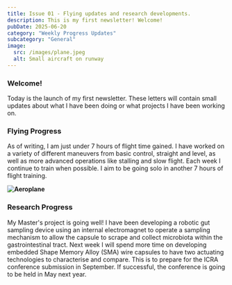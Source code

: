 ```yaml
---
title: Issue 01 - Flying updates and research developments.
description: This is my first newsletter! Welcome!
pubDate: 2025-06-20
category: "Weekly Progress Updates"
subcategory: "General"
image:
  src: /images/plane.jpeg
  alt: Small aircraft on runway
---
```


### Welcome!

Today is the launch of my first newsletter. These letters will contain small updates about what I have been doing or what projects I have been working on.

### Flying Progress

As of writing, I am just under 7 hours of flight time gained. I have worked on a variety of different maneuvers from basic control, straight and level, as well as more advanced operations like stalling and slow flight. Each week I continue to train when possible. I aim to be going solo in another 7 hours of flight training.

**![Aeroplane](/images/plane.jpeg)**

### Research Progress

My Master's project is going well! I have been developing a robotic gut sampling device using an internal electromagnet to operate a sampling mechanism to allow the capsule to scrape and collect microbiota within the gastrointestinal tract. Next week I will spend more time on developing embedded Shape Memory Alloy (SMA) wire capsules to have two actuating technologies to characterise and compare. This is to prepare for the ICRA conference submission in September. If successful, the conference is going to be held in May next year. 